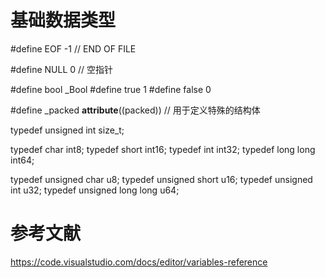 # 基础数据类型

#define EOF -1 // END OF FILE

#define NULL 0 // 空指针

#define bool _Bool
#define true 1
#define false 0

#define _packed __attribute__((packed)) // 用于定义特殊的结构体

typedef unsigned int size_t;

typedef char int8;
typedef short int16;
typedef int int32;
typedef long long int64;

typedef unsigned char u8;
typedef unsigned short u16;
typedef unsigned int u32;
typedef unsigned long long u64;

# 参考文献

https://code.visualstudio.com/docs/editor/variables-reference